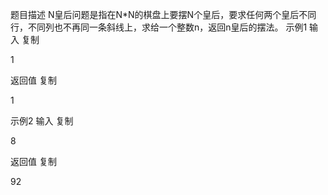 题目描述
N皇后问题是指在N*N的棋盘上要摆N个皇后，要求任何两个皇后不同行，不同列也不再同一条斜线上，求给一个整数n，返回n皇后的摆法。
示例1
输入
复制

1

返回值
复制

1

示例2
输入
复制

8

返回值
复制

92


